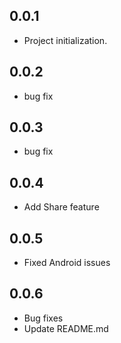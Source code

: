## 0.0.1

* Project initialization.

## 0.0.2

* bug fix

## 0.0.3

* bug fix

## 0.0.4

* Add Share feature

## 0.0.5

* Fixed Android issues

## 0.0.6

* Bug fixes
* Update README.md


